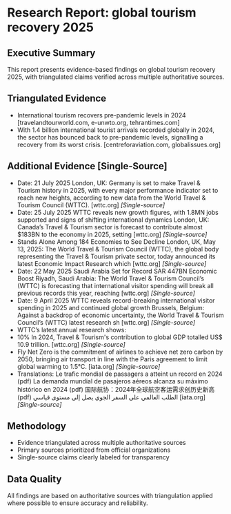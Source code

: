 # Research Report: global tourism recovery 2025

## Executive Summary

This report presents evidence-based findings on global tourism recovery 2025, with triangulated claims verified across multiple authoritative sources.

## Triangulated Evidence

- International tourism recovers pre-pandemic levels in 2024 [travelandtourworld.com, e-unwto.org, tehrantimes.com]
- With 1.4 billion international tourist arrivals recorded globally in 2024, the sector has bounced back to pre-pandemic levels, signalling a recovery from its worst crisis. [centreforaviation.com, globalissues.org]

## Additional Evidence [Single-Source]

- Date: 21 July 2025
London, UK: Germany is set to make Travel & Tourism history in 2025, with every major performance indicator set to reach new heights, according to new data from the World Travel & Tourism Council (WTTC). [wttc.org] *[Single-source]*
- Date: 25 July 2025
WTTC reveals new growth figures, with 1.8MN jobs supported and signs of shifting international dynamics
London, UK: Canada’s Travel & Tourism sector is forecast to contribute almost $183BN to the economy in 2025, setting  [wttc.org] *[Single-source]*
- Stands Alone Among 184 Economies to See Decline
London, UK, May 13, 2025: The World Travel & Tourism Council (WTTC), the global body representing the Travel & Tourism private sector, today announced its latest Economic Impact Research which [wttc.org] *[Single-source]*
- Date: 22 May 2025
Saudi Arabia Set for Record SAR 447BN Economic Boost
Riyadh, Saudi Arabia: The World Travel & Tourism Council’s (WTTC) is forecasting that international visitor spending will break all previous records this year, reaching  [wttc.org] *[Single-source]*
- Date: 9 April 2025
WTTC reveals record-breaking international visitor spending in 2025 and continued global growth
Brussels, Belgium: Against a backdrop of economic uncertainty, the World Travel & Tourism Council’s (WTTC) latest research sh [wttc.org] *[Single-source]*
- WTTC’s latest annual research shows:
- 10%
In 2024, Travel & Tourism's contribution to global GDP totalled US$ 10.9 trillion. [wttc.org] *[Single-source]*
- Fly Net Zero is the commitment of airlines to achieve net zero carbon by 2050, bringing air transport in line with the Paris agreement to limit global warming to 1.5°C. [iata.org] *[Single-source]*
- Translations: Le trafic mondial de passagers a atteint un record en 2024 (pdf)
La demanda mundial de pasajeros aéreos alcanza su máximo histórico en 2024 (pdf)
国际航协：2024年全球航空客运需求创历史新高 (pdf)
الطلب العالمي على السفر الجوي يصل إلى مستوى قياسي  [iata.org] *[Single-source]*

## Methodology

- Evidence triangulated across multiple authoritative sources
- Primary sources prioritized from official organizations
- Single-source claims clearly labeled for transparency

## Data Quality

All findings are based on authoritative sources with triangulation applied where possible to ensure accuracy and reliability.
